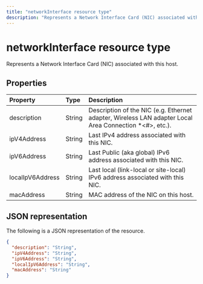 ```yaml
---
title: "networkInterface resource type"
description: "Represents a Network Interface Card (NIC) associated with this host."
---
```


# networkInterface resource type

Represents a Network Interface Card (NIC) associated with this host.

## Properties

| Property   | Type |Description|
|:---------------|:--------|:----------|
|description|String|Description of the NIC (e.g. Ethernet adapter, Wireless LAN adapter Local Area Connection *<#>, etc.).|
|ipV4Address|String|Last IPv4 address associated with this NIC.|
|ipV6Address|String|Last Public (aka global) IPv6 address associated with this NIC.|
|localIpV6Address|String|Last local (link-local or site-local) IPv6 address associated with this NIC.|
|macAddress|String|MAC address of the NIC on this host.|

## JSON representation

The following is a JSON representation of the resource.

<!-- {
  "blockType": "resource",
  "optionalProperties": [

  ],
  "@odata.type": "microsoft.graph.networkInterface"
}-->

```json
{
  "description": "String",
  "ipV4Address": "String",
  "ipV6Address": "String",
  "localIpV6Address": "String",
  "macAddress": "String"
}

```

<!-- uuid: 8fcb5dbc-d5aa-4681-8e31-b001d5168d79
2015-10-25 14:57:30 UTC -->
<!-- {
  "type": "#page.annotation",
  "description": "networkInterface resource",
  "keywords": "",
  "section": "documentation",
  "tocPath": ""
}-->